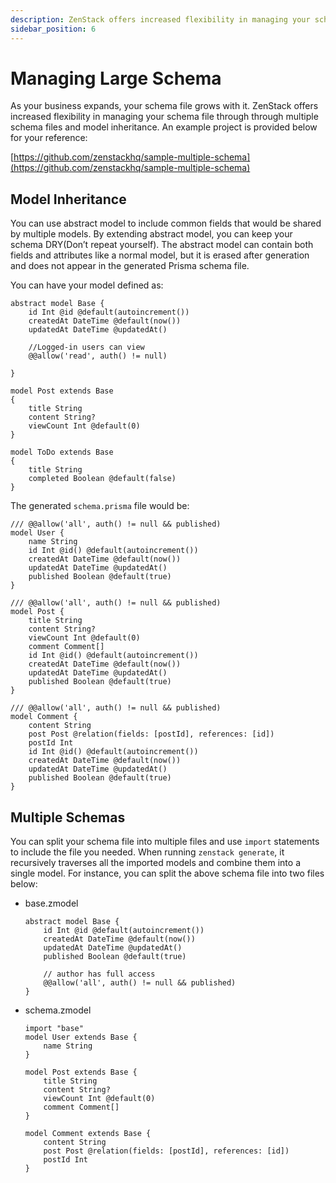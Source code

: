 ```yaml
---
description: ZenStack offers increased flexibility in managing your schema file through multiple schema files and model inheritance.
sidebar_position: 6
---
```

# Managing Large Schema

As your business expands, your schema file grows with it. ZenStack offers increased flexibility in managing your schema file through through multiple schema files and model inheritance. An example project is provided below for your reference:

[https://github.com/zenstackhq/sample-multiple-schema](https://github.com/zenstackhq/sample-multiple-schema) 

## Model Inheritance

You can use abstract model to include common fields that would be shared by multiple models.  By extending abstract model, you can keep your schema DRY(Don’t repeat yourself).  The abstract model can contain both fields and attributes like a normal model, but it is erased after generation and does not appear in the generated Prisma schema file.

You can have your model defined as:

```tsx
abstract model Base {
    id Int @id @default(autoincrement())
    createdAt DateTime @default(now())
    updatedAt DateTime @updatedAt()

    //Logged-in users can view
    @@allow('read', auth() != null)

}

model Post extends Base
{
    title String
    content String?
    viewCount Int @default(0)
}

model ToDo extends Base
{
    title String
    completed Boolean @default(false)
}
```

The generated `schema.prisma` file would be:

```zmodel
/// @@allow('all', auth() != null && published)
model User {
    name String
    id Int @id() @default(autoincrement())
    createdAt DateTime @default(now())
    updatedAt DateTime @updatedAt()
    published Boolean @default(true)
}

/// @@allow('all', auth() != null && published)
model Post {
    title String
    content String?
    viewCount Int @default(0)
    comment Comment[]
    id Int @id() @default(autoincrement())
    createdAt DateTime @default(now())
    updatedAt DateTime @updatedAt()
    published Boolean @default(true)
}

/// @@allow('all', auth() != null && published)
model Comment {
    content String
    post Post @relation(fields: [postId], references: [id])
    postId Int
    id Int @id() @default(autoincrement())
    createdAt DateTime @default(now())
    updatedAt DateTime @updatedAt()
    published Boolean @default(true)
}
```

## Multiple Schemas

You can split your schema file into multiple files and use `import` statements to include the file you needed.  When running `zenstack generate`, it recursively traverses all the imported models and combine them into a single model.  For instance, you can split the above schema file into two files below:

- base.zmodel
    
    ```tsx
    abstract model Base {
        id Int @id @default(autoincrement())
        createdAt DateTime @default(now())
        updatedAt DateTime @updatedAt()
        published Boolean @default(true)
    
        // author has full access
        @@allow('all', auth() != null && published)
    }
    ```
    
- schema.zmodel
    
    ```tsx
    import "base"
    model User extends Base {
        name String
    }
    
    model Post extends Base {
        title String
        content String?
        viewCount Int @default(0)
        comment Comment[]
    }
    
    model Comment extends Base {
        content String
        post Post @relation(fields: [postId], references: [id])
        postId Int
    }
    ```